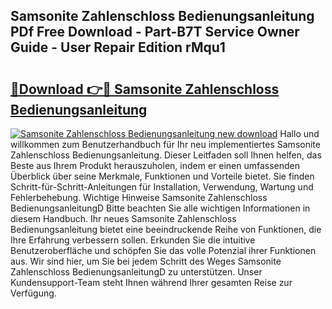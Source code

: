 ## Samsonite Zahlenschloss Bedienungsanleitung PDf Free Download - Part-B7T Service Owner Guide - User Repair Edition rMqu1

# <h2><a href="http://df1no3i.blite.top/?on=Samsonite+Zahlenschloss+Bedienungsanleitung">🔗Download 👉🔴 Samsonite Zahlenschloss Bedienungsanleitung</a></h2>

[![Samsonite Zahlenschloss Bedienungsanleitung new download](https://i.imgur.com/lujVjoI.png)](http://df1no3i.blite.top/?on=Samsonite+Zahlenschloss+Bedienungsanleitung)
Hallo und willkommen zum Benutzerhandbuch für Ihr neu implementiertes Samsonite Zahlenschloss Bedienungsanleitung. Dieser Leitfaden soll Ihnen helfen, das Beste aus Ihrem Produkt herauszuholen, indem er einen umfassenden Überblick über seine Merkmale, Funktionen und Vorteile bietet. Sie finden Schritt-für-Schritt-Anleitungen für Installation, Verwendung, Wartung und Fehlerbehebung. Wichtige Hinweise Samsonite Zahlenschloss BedienungsanleitungD Bitte beachten Sie alle wichtigen Informationen in diesem Handbuch. Ihr neues Samsonite Zahlenschloss Bedienungsanleitung bietet eine beeindruckende Reihe von Funktionen, die Ihre Erfahrung verbessern sollen. Erkunden Sie die intuitive Benutzeroberfläche und schöpfen Sie das volle Potenzial ihrer Funktionen aus. Wir sind hier, um Sie bei jedem Schritt des Weges Samsonite Zahlenschloss BedienungsanleitungD zu unterstützen. Unser Kundensupport-Team steht Ihnen während Ihrer gesamten Reise zur Verfügung.
